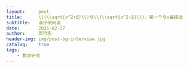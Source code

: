 ```yaml
---
layout:     post
title:      \\(\\sqrt{x^2+Δ}\\)与\\(\\sqrt{x^2-Δ}\\)，哪一个与x最接近
subtitle:   请仔细阅读
date:       2021-02-27
author:     周可名
header-img: img/post-bg-interview.jpg
catalog:    true
tags:
    - 数学研究
---
```

